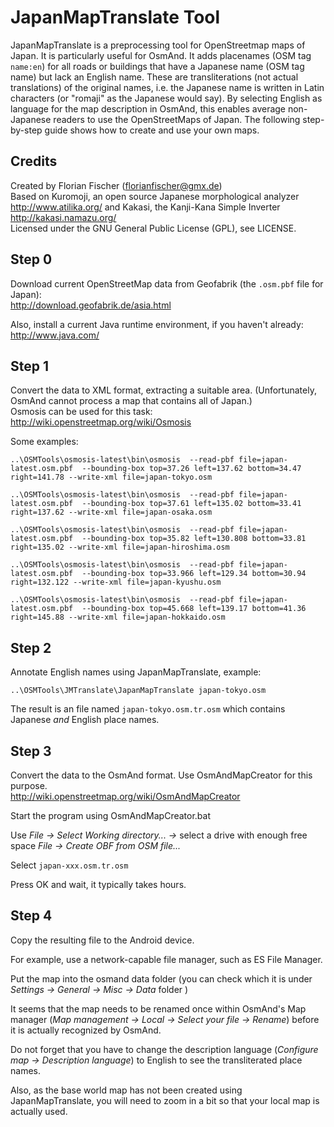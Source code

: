 JapanMapTranslate Tool
===============================
JapanMapTranslate is a preprocessing tool for OpenStreetmap maps of Japan. It is particularly useful for OsmAnd.
It adds placenames (OSM tag `name:en`) for all roads or buildings that have a Japanese name (OSM tag name) but lack an English name.
These are transliterations (not actual translations) of the original names, i.e. the Japanese name
is written in Latin characters (or "romaji" as the Japanese would say).
By selecting English as language for the map description in OsmAnd, this enables average non-Japanese readers
to use the OpenStreetMaps of Japan. 
The following step-by-step guide shows how to create and use your own maps.  

Credits
------------------------------
Created by Florian Fischer (florianfischer@gmx.de)  
Based on Kuromoji, an open source Japanese morphological analyzer http://www.atilika.org/ and Kakasi, the Kanji-Kana Simple Inverter http://kakasi.namazu.org/  
Licensed under the GNU General Public License (GPL), see LICENSE.

Step 0
------------------------------
Download current OpenStreetMap data from Geofabrik (the `.osm.pbf` file for Japan):  
http://download.geofabrik.de/asia.html

Also, install a current Java runtime environment, if you haven't already:  
http://www.java.com/


Step 1
------------------------------
Convert the data to XML format, extracting a suitable area. 
(Unfortunately, OsmAnd cannot process a map that contains 
all of Japan.)  
Osmosis can be used for this task:   
http://wiki.openstreetmap.org/wiki/Osmosis

Some examples: 

    ..\OSMTools\osmosis-latest\bin\osmosis  --read-pbf file=japan-latest.osm.pbf  --bounding-box top=37.26 left=137.62 bottom=34.47 right=141.78 --write-xml file=japan-tokyo.osm

    ..\OSMTools\osmosis-latest\bin\osmosis  --read-pbf file=japan-latest.osm.pbf  --bounding-box top=37.61 left=135.02 bottom=33.41 right=137.62 --write-xml file=japan-osaka.osm

    ..\OSMTools\osmosis-latest\bin\osmosis  --read-pbf file=japan-latest.osm.pbf  --bounding-box top=35.82 left=130.808 bottom=33.81 right=135.02 --write-xml file=japan-hiroshima.osm

    ..\OSMTools\osmosis-latest\bin\osmosis  --read-pbf file=japan-latest.osm.pbf  --bounding-box top=33.966 left=129.34 bottom=30.94 right=132.122 --write-xml file=japan-kyushu.osm

    ..\OSMTools\osmosis-latest\bin\osmosis  --read-pbf file=japan-latest.osm.pbf  --bounding-box top=45.668 left=139.17 bottom=41.36 right=145.88 --write-xml file=japan-hokkaido.osm


Step 2
------------------------------
Annotate English names using JapanMapTranslate, example: 

    ..\OSMTools\JMTranslate\JapanMapTranslate japan-tokyo.osm

The result is an file named `japan-tokyo.osm.tr.osm` which contains Japanese *and* English 
place names. 


Step 3
------------------------------
Convert the data to the OsmAnd format. 
Use OsmAndMapCreator for this purpose.  
http://wiki.openstreetmap.org/wiki/OsmAndMapCreator

Start the program using OsmAndMapCreator.bat

Use 
*File -> Select Working directory... ->* select a drive with enough free space
*File -> Create OBF from OSM file...*

Select `japan-xxx.osm.tr.osm`

Press OK and wait, it typically takes hours.


Step 4
-------------------------------
Copy the resulting file to the Android device. 

For example, use a network-capable file manager, such as ES File Manager.

Put the map into the osmand data folder (you can check which it is under
*Settings -> General -> Misc -> Data* folder )

It seems that the map needs to be renamed once within OsmAnd's Map manager
(*Map management -> Local -> Select your file -> Rename*) 
before it is actually recognized by OsmAnd. 

Do not forget that you have to change the description language
(*Configure map -> Description language*) to English to see the transliterated place names. 

Also, as the base world map has not been created using JapanMapTranslate, you will 
need to zoom in a bit so that your local map is actually used. 
